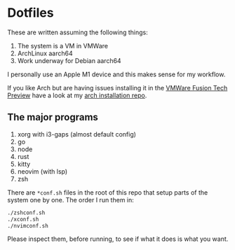 # Dotfiles

These are written assuming the following things:

1. The system is a VM in VMWare
2. ArchLinux aarch64
3. Work underway for Debian aarch64

I personally use an Apple M1 device and this makes sense for my workflow.

If you like Arch but are having issues installing it in the [VMWare Fusion Tech Preview](https://customerconnect.vmware.com/downloads/get-download?downloadGroup=FUS-PUBTP-2021H1)
have a look at my [arch installation repo](https://github.com/daimaou92/install-arch-vmwarefusion-techpreview).

## The major programs

1. xorg with i3-gaps (almost default config)
2. go
3. node
4. rust
5. kitty
6. neovim (with lsp)
7. zsh

There are `*conf.sh` files in the root of this repo that setup parts of the
system one by one. The order I run them in:

```Bash
./zshconf.sh
./xconf.sh
./nvimconf.sh
```

Please inspect them, before running, to see if what it does is what you want.
